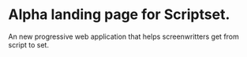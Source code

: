 # Alpha landing page for Scriptset. #

An new progressive web application that helps screenwritters get from script to set.

